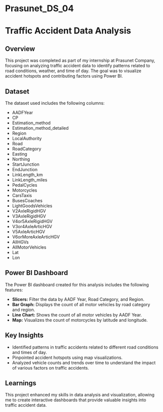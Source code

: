 # Prasunet_DS_04

# Traffic Accident Data Analysis

## Overview
This project was completed as part of my internship at Prasunet Company, focusing on analyzing traffic accident data to identify patterns related to road conditions, weather, and time of day. The goal was to visualize accident hotspots and contributing factors using Power BI.

## Dataset
The dataset used includes the following columns:
- AADFYear
- CP
- Estimation_method
- Estimation_method_detailed
- Region
- LocalAuthority
- Road
- RoadCategory
- Easting
- Northing
- StartJunction
- EndJunction
- LinkLength_km
- LinkLength_miles
- PedalCycles
- Motorcycles
- CarsTaxis
- BusesCoaches
- LightGoodsVehicles
- V2AxleRigidHGV
- V3AxleRigidHGV
- V4or5AxleRigidHGV
- V3or4AxleArticHGV
- V5AxleArticHGV
- V6orMoreAxleArticHGV
- AllHGVs
- AllMotorVehicles
- Lat
- Lon

## Power BI Dashboard
The Power BI dashboard created for this analysis includes the following features:
- **Slicers:** Filter the data by AADF Year, Road Category, and Region.
- **Bar Graph:** Displays the count of all motor vehicles by road category and region.
- **Line Chart:** Shows the count of all motor vehicles by AADF Year.
- **Map:** Visualizes the count of motorcycles by latitude and longitude.

## Key Insights
- Identified patterns in traffic accidents related to different road conditions and times of day.
- Pinpointed accident hotspots using map visualizations.
- Analyzed vehicle counts and trends over time to understand the impact of various factors on traffic accidents.

## Learnings
This project enhanced my skills in data analysis and visualization, allowing me to create interactive dashboards that provide valuable insights into traffic accident data.

